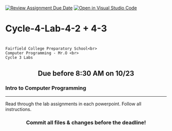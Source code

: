 [![Review Assignment Due Date](https://classroom.github.com/assets/deadline-readme-button-24ddc0f5d75046c5622901739e7c5dd533143b0c8e959d652212380cedb1ea36.svg)](https://classroom.github.com/a/Fqrnqj7l)
[![Open in Visual Studio Code](https://classroom.github.com/assets/open-in-vscode-718a45dd9cf7e7f842a935f5ebbe5719a5e09af4491e668f4dbf3b35d5cca122.svg)](https://classroom.github.com/online_ide?assignment_repo_id=12512734&assignment_repo_type=AssignmentRepo)
# Cycle-4-Lab-4-2 + 4-3<h1 align="center">
    Fairfield College Preparatory School<br>
    Computer Programming - Mr.O <br>
    Cycle 3 Labs
</h1>

<h2 align="center">Due before 8:30 AM on 10/23</h2>

### Intro to Computer Programming
---
Read through the lab assignments in each powerpoint. Follow all instructions.

<h3 align="center">Commit all files & changes before the deadline!</h3>
